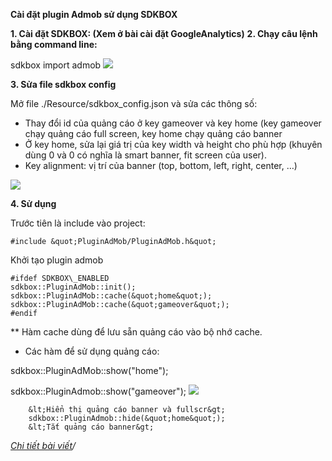 **Cài đặt plugin Admob sử dụng SDKBOX**

**1. Cài đặt SDKBOX: (Xem ở bài cài đặt GoogleAnalytics)**
**2. Chạy câu lệnh bằng command line:**

   sdkbox import admob
  ![](https://lh3.googleusercontent.com/Ke2u4Ii1U639Vw9Lx0NQu69mr7kLnKA8dI7AfJcaj2YIqKzJaIbbEhEkd5X-L2hcTbqT1CrJtWYIWYgjlNsd5-iNinVE0cOI7g=w2400-h1350-rw-no) 

**3.  Sửa file sdkbox config**

Mở file ./Resource/sdkbox\_config.json và sửa các thông số:

- Thay đổi id của quảng cáo ở key gameover và key home (key gameover chạy quảng cáo full screen, key home chạy quảng cáo banner
- Ở key home, sửa lại giá trị của key width và height cho phù hợp (khuyên dùng 0 và 0 có nghĩa là smart banner, fit screen của user).
- Key alignment: vị trí của banner (top, bottom, left, right, center, …)

 ![](https://lh3.googleusercontent.com/VAULoZEgqHawqN4COqmHAc0hKES-ti4BOxrt93ph9DTNQ_y6dYmvBxwQZJzWcWjGMTsvvKRh2qY4DqM91z7oT-06XlJ10Eajdw=w2400-h1350-rw-no) 

**4.  Sử dụng**

Trước tiên là include vào project:

    #include &quot;PluginAdMob/PluginAdMob.h&quot;

Khởi tạo plugin admob

    #ifdef SDKBOX\_ENABLED
    sdkbox::PluginAdMob::init();
    sdkbox::PluginAdMob::cache(&quot;home&quot;);
    sdkbox::PluginAdMob::cache(&quot;gameover&quot;);
    #endif

\*\* Hàm cache dùng để lưu sẵn quảng cáo vào bộ nhớ cache.

- Các hàm để sử dụng quảng cáo:

sdkbox::PluginAdMob::show(&quot;home&quot;);

sdkbox::PluginAdmob::show(&quot;gameover&quot;); ![](https://lh3.googleusercontent.com/q4VyXyBBruinIEYSua9bcDCPOVQSgrmvTaGsKMWduicj468_9ZpZ5Pxj5q4rMGANN9l0r00dNMhOjZsGWIwea1p96BoQZVGXwQ=w2400-h1350-rw-no)

        &lt;Hiển thị quảng cáo banner và fullscr&gt;
        sdkbox::PluginAdmob::hide(&quot;home&quot;);
        &lt;Tắt quảng cáo banner&gt;



_[Chi tiết bài viết](http://docs.sdkbox.com/en/plugins/admob/v3-cpp)/_
